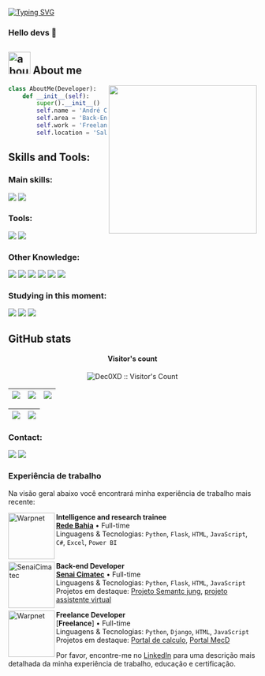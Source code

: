   [![Typing SVG](https://readme-typing-svg.herokuapp.com/?color=00bfbf&size=35&center=true&vCenter=true&width=1000&lines=Welcome+To+My+Profile)](https://git.io/typing-svg)

   
  ### Hello devs 👋


## <img width="45" alt="about" src="https://raw.github.com/elizarov/elizarov/master/about.png"> About me

<img align="right" width="300" src="https://i2.wp.com/allhtaccess.info/wp-content/uploads/2018/03/programming.gif?fit=1281%2C716&ssl=1" />

```py
class AboutMe(Developer):
    def __init__(self):
        super().__init__()
        self.name = 'André Coêlho'
        self.area = 'Back-End'
        self.work = 'Freelance'
        self.location = 'Salvador, BA'
```

## **Skills and Tools:**  

 
 ### Main skills:
  <div>
<img src="https://img.shields.io/badge/Python-3776AB?style=for-the-badge&logo=python&logoColor=white" />
<img src="https://img.shields.io/badge/Django-092E20?style=for-the-badge&logo=django&logoColor=white" />
  </div>
 
### Tools:
  <div>
<img src="https://img.shields.io/badge/Git-E34F26?style=for-the-badge&logo=git&logoColor=white" />
<img src="https://img.shields.io/badge/Windows-017AD7?style=for-the-badge&logo=windows&logoColor=white" />
    </div>

### Other Knowledge:
  <div>
<img src="https://img.shields.io/badge/.NET-5C2D91?style=for-the-badge&logo=.net&logoColor=white" />
<img src="https://img.shields.io/badge/C%23-239120?style=for-the-badge&logo=c-sharp&logoColor=white" />
<img src="https://img.shields.io/badge/C%2B%2B-00599C?style=for-the-badge&logo=c%2B%2B&logoColor=white" />
<img src="https://img.shields.io/badge/HTML5-E34F26?style=for-the-badge&logo=html5&logoColor=white" />
<img src="https://img.shields.io/badge/CSS3-1572B6?style=for-the-badge&logo=css3&logoColor=white" />
<img src="https://img.shields.io/badge/JavaScript-F7DF1E?style=for-the-badge&logo=javascript&logoColor=black" />
    </div>

  
### Studying in this moment:
  <div>
<img src="https://img.shields.io/badge/Python-3776AB?style=for-the-badge&logo=python&logoColor=white" />
<img src="https://img.shields.io/badge/Django-092E20?style=for-the-badge&logo=django&logoColor=white" />
<img src="https://img.shields.io/badge/Java-ED8B00?style=for-the-badge&logo=java&logoColor=white" />
  </div>

## **GitHub stats** 

<h4 align="center">Visitor's count</h4>
<p align="center"><img src="https://profile-counter.glitch.me/{Dec0XD}/count.svg" alt="Dec0XD :: Visitor's Count" /></p>

| ![](http://github-profile-summary-cards.vercel.app/api/cards/stats?username=Dec0XD&theme=nord_dark) | ![](http://github-profile-summary-cards.vercel.app/api/cards/repos-per-language?username=Dec0XD&hide=Html&theme=nord_dark) | ![](http://github-profile-summary-cards.vercel.app/api/cards/most-commit-language?username=Dec0XD&theme=nord_dark) |
| :-: | :-: | :-: |

| ![](http://github-profile-summary-cards.vercel.app/api/cards/profile-details?username=Dec0XD&theme=nord_dark) | ![](https://github-readme-streak-stats.herokuapp.com/?user=Dec0XD&hide_border=true&date_format=M%20j%5B%2C%20Y%5D&background=2D3742&stroke=2D3742&ring=6bbbca&fire=6bbbca&currStreakNum=fff&sideNums=6bbbca&currStreakLabel=6bbbca&sideLabels=fff&dates=fff) |
| :-: | :-: |

### Contact:
  <div> 
  <a href="https://instagram.com/coelhoandrelucas" target="_blank"><img src="https://img.shields.io/badge/-Instagram-%23E4405F?style=for-the-badge&logo=instagram&logoColor=white" target="_blank"></a>
  <a href="https://www.linkedin.com/in/andré-lucas-coêlho-b55b0622a/" target="_blank"><img src="https://img.shields.io/badge/-LinkedIn-%230077B5?style=for-the-badge&logo=linkedin&logoColor=white" target="_blank"></a>
  <a href="https://api.whatsapp.com/send?phone=5571989530872" target="_blank"><img src="https://img.shields.io/badge/WhatsApp-25D366?style=for-the-badge&logo=whatsapp&logoColor=white" alt=""></a>
  <a href="mailto:andrelucascoelho281@gmail.com" target="_blank"><img src="https://img.shields.io/badge/Gmail-D14836?style=for-the-badge&logo=gmail&logoColor=white" alt=""></a>
</div> 

### Experiência de trabalho
Na visão geral abaixo você encontrará minha experiência de trabalho mais recente:

[<img align="left" height="94px" width="94px" alt="Warpnet" src="https://yt3.googleusercontent.com/JDvKD_pmlbIWhASNmqn8IaGUPzdRhhQ2Mpqk5Yj7Z9ZqREtV8oprlxh38TiUGPZpwF379k3fDA=s900-c-k-c0x00ffffff-no-rj"/>](https://www.spacex.com/)

**Intelligence and research trainee** \
[**Rede Bahia**](https://www.redebahia.com.br/) • Full-time \
Linguagens & Tecnologias: `Python`, `Flask`, `HTML`, `JavaScript`, `C#`, `Excel`, `Power BI`\
<br/>

[<img align="left" height="94px" width="94px" alt="SenaiCimatec" src="https://evento.connectedsmartcities.com.br/wp-content/uploads/2018/02/csc18_logo_senai_cimatec_300x184.jpg"/>](https://www.senaicimatec.com.br)

**Back-end Developer** \
[**Senai Cimatec**](https://seja.senaicimatec.com.br/graduacao/?utm_source=ZYGON&utm_medium=SEARCH&utm_campaign=SEARCH_OBJECTIVA_FIEB-SENAI_CIMATEC-GRADUACAO-2024-1_SET-NOV-23_NA&utm_content=SEARCH_OBJECTIVA_FIEB-SENAI_CIMATEC-GRADUACAO-2024-1_SET-NOV-23_NA_NA_NA_NA_&utm_term=SEARCH_OBJECTIVA_FIEB-SENAI_CIMATEC-GRADUACAO-2024-1_SET-NOV-23_NA_NA_NA&gad_source=1&gclid=CjwKCAjw15eqBhBZEiwAbDomEvvMs5crIKeMWKcWBc0mqtewevaxzCzT01FmANTKbIM2oiNulnf4ohoCMskQAvD_BwE/) • Full-time \
Linguagens & Tecnologias: `Python`, `Flask`, `HTML`, `JavaScript`\
Projetos em destaque: [Projeto Semantc jung](https://github.com/Dec0XD/1projeto), [projeto assistente virtual](https://github.com/Dec0XD/1projeto)
<br/>

[<img align="left" height="94px" width="94px" alt="Warpnet" src="https://servicoprocessamento.com/wp-content/uploads/2021/11/freelance-1024x683.jpg"/>](https://https://www.redebahia.com.br/)

**Freelance Developer** \
[**Freelance**] • Full-time \
Linguagens & Tecnologias: `Python`, `Django`, `HTML`, `JavaScript`\
Projetos em destaque: [Portal de calculo](https://projeto-site-phi.vercel.app/), [Portal MecD](https://mecd.vercel.app/)
<br/>

Por favor, encontre-me no [LinkedIn](https://www.linkedin.com/in/andré-lucas-coêlho-b55b0622a/) para uma descrição mais detalhada da minha experiência de trabalho, educação e certificação.
